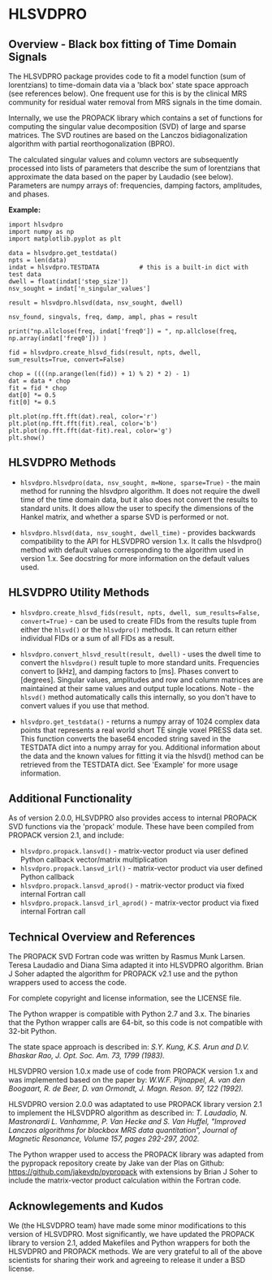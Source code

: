 HLSVDPRO 
======

Overview - Black box fitting of Time Domain Signals
------
The HLSVDPRO package provides code to fit a model function (sum of lorentzians) 
to time-domain data via a 'black box' state space approach (see references below). 
One frequent use for this is by the clinical MRS community for residual water 
removal from MRS signals in the time domain.    

Internally, we use the PROPACK library which contains a set of functions for 
computing the singular value decomposition (SVD) of large and sparse matrices. 
The SVD routines are based on the Lanczos bidiagonalization algorithm with 
partial reorthogonalization (BPRO). 

The calculated singular values and column vectors are subsequently processed 
into lists of parameters that describe the sum of lorentzians that approximate 
the data based on the paper by Laudadio (see below). Parameters are numpy 
arrays of: frequencies, damping factors, amplitudes, and phases. 

**Example:**

```
import hlsvdpro
import numpy as np
import matplotlib.pyplot as plt

data = hlsvdpro.get_testdata()
npts = len(data)
indat = hlsvdpro.TESTDATA   		# this is a built-in dict with test data 
dwell = float(indat['step_size'])
nsv_sought = indat['n_singular_values']

result = hlsvdpro.hlsvd(data, nsv_sought, dwell)

nsv_found, singvals, freq, damp, ampl, phas = result

print("np.allclose(freq, indat['freq0']) = ", np.allclose(freq, np.array(indat['freq0'])) )

fid = hlsvdpro.create_hlsvd_fids(result, npts, dwell, sum_results=True, convert=False)

chop = ((((np.arange(len(fid)) + 1) % 2) * 2) - 1)
dat = data * chop
fit = fid * chop
dat[0] *= 0.5
fit[0] *= 0.5

plt.plot(np.fft.fft(dat).real, color='r') 
plt.plot(np.fft.fft(fit).real, color='b') 
plt.plot(np.fft.fft(dat-fit).real, color='g')
plt.show()

```

HLSVDPRO Methods
------

- `hlsvdpro.hlsvdpro(data, nsv_sought, m=None, sparse=True)` - the main method 
for running the hlsvdpro algorithm. It does not require the dwell time of the 
time domain data, but it also does not convert the results to standard units. It
does allow the user to specify the dimensions of the Hankel matrix, and whether
a sparse SVD is performed or not.

- `hlsvdpro.hlsvd(data, nsv_sought, dwell_time)` - provides backwards 
compatibility to the API for HLSVDPRO version 1.x. It calls the hlsvdpro() method
with default values corresponding to the algorithm used in version 1.x. See 
docstring for more information on the default values used.

HLSVDPRO Utility Methods
------
- `hlsvdpro.create_hlsvd_fids(result, npts, dwell, sum_results=False, convert=True)` - 
can be used to create FIDs from the results tuple from either the `hlsvd()` 
or the `hlsvdpro()` methods. It can return either individual FIDs or a sum of 
all FIDs as a result.  

- `hlsvdpro.convert_hlsvd_result(result, dwell)` - uses the dwell time to 
convert the `hlsvdpro()` result tuple to more standard units. Frequencies 
convert to [kHz], and damping factors to [ms]. Phases convert to [degrees]. 
Singular values, amplitudes and row and column matrices are maintained at 
their same values and output tuple locations. Note - the `hlsvd()` method 
automatically calls this internally, so you don't have to convert values
if you use that method.

- `hlsvdpro.get_testdata()` - returns a numpy array of 1024 complex data 
points that represents a real world short TE single voxel PRESS data set.
This function converts the base64 encoded string saved in the TESTDATA dict
into a numpy array for you. Additional information about the data and the 
known values for fitting it via the hlsvd() method can be retrieved from 
the TESTDATA dict.  See 'Example' for more usage information.


Additional Functionality
------

As of version 2.0.0, HLSVDPRO also provides access to internal PROPACK SVD 
functions via the 'propack' module. These have been compiled from PROPACK 
version 2.1, and include:

- `hlsvdpro.propack.lansvd()` - matrix-vector product via user defined Python 
callback 
vector/matrix multiplication
- `hlsvdpro.propack.lansvd_irl()` - matrix-vector product via user defined Python 
callback 
- `hlsvdpro.propack.lansvd_aprod()` - matrix-vector product via fixed internal 
Fortran call 
- `hlsvdpro.propack.lansvd_irl_aprod()` - matrix-vector product via fixed internal 
Fortran call

Technical Overview and References
------

The PROPACK SVD Fortran code was written by Rasmus Munk Larsen. Teresa Laudadio 
and Diana Sima adapted it into HLSVDPRO algorithm. Brian J Soher adapted the 
algorithm for PROPACK v2.1 use and the python wrappers used to access the code.

For complete copyright and license information, see the LICENSE file.

The Python wrapper is compatible with Python 2.7 and 3.x. The binaries
that the Python wrapper calls are 64-bit, so this code is not compatible with
32-bit Python. 


The state space approach is described in: _S.Y. Kung, K.S. Arun and D.V. Bhaskar
Rao, J. Opt. Soc. Am. 73, 1799 (1983)._

HLSVDPRO version 1.0.x made use of code from PROPACK version 1.x and was 
implemented based on the paper by: _W.W.F. Pijnappel, A. van den Boogaart, R. de 
Beer, D. van Ormondt, J. Magn. Reson. 97, 122 (1992)._

HLSVDPRO version 2.0.0 was adaptated to use PROPACK library version 2.1 to 
implement the HLSVDPRO algorithm as described in: _T. Laudadio, N. Mastronardi
L. Vanhamme, P. Van Hecke and S. Van Huffel, "Improved Lanczos algorithms for 
blackbox MRS data quantitation", Journal of Magnetic Resonance, Volume 157, 
pages 292-297, 2002._ 

The Python wrapper used to access the PROPACK library was adapted from the 
pypropack repository create by Jake van der Plas on Github: 
https://github.com/jakevdp/pypropack with extensions by Brian J Soher to 
include the matrix-vector product calculation within the Fortran code.

Acknowlegements and Kudos
-------

We (the HLSVDPRO team) have made some minor modifications to this version of
HLSVDPRO. Most significantly, we have updated the PROPACK library to version 
2.1, added Makefiles and Python wrappers for both the HLSVDPRO and PROPACK 
methods. We are very grateful to all of the above scientists for sharing their
work and agreeing to release it under a BSD license.
